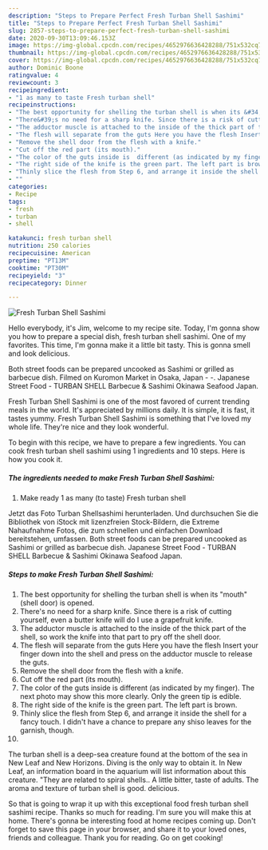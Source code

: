 ```yaml
---
description: "Steps to Prepare Perfect Fresh Turban Shell Sashimi"
title: "Steps to Prepare Perfect Fresh Turban Shell Sashimi"
slug: 2857-steps-to-prepare-perfect-fresh-turban-shell-sashimi
date: 2020-09-30T13:09:46.153Z
image: https://img-global.cpcdn.com/recipes/4652976636428288/751x532cq70/fresh-turban-shell-sashimi-recipe-main-photo.jpg
thumbnail: https://img-global.cpcdn.com/recipes/4652976636428288/751x532cq70/fresh-turban-shell-sashimi-recipe-main-photo.jpg
cover: https://img-global.cpcdn.com/recipes/4652976636428288/751x532cq70/fresh-turban-shell-sashimi-recipe-main-photo.jpg
author: Dominic Boone
ratingvalue: 4
reviewcount: 3
recipeingredient:
- "1 as many to taste Fresh turban shell"
recipeinstructions:
- "The best opportunity for shelling the turban shell is when its &#34;mouth&#34;(shell door) is opened."
- "There&#39;s no need for a sharp knife. Since there is a risk of cutting yourself, even a butter knife will do I use a grapefruit knife."
- "The adductor muscle is attached to the inside of the thick part of the shell, so work the knife into that part to pry off the shell door."
- "The flesh will separate from the guts Here you have the flesh Insert your finger down into the shell and press on the adductor muscle to release the guts."
- "Remove the shell door from the flesh with a knife."
- "Cut off the red part (its mouth)."
- "The color of the guts inside is  different (as indicated by my finger). The next photo may show this more clearly. Only the green tip is edible."
- "The right side of the knife is the green part. The left part is brown."
- "Thinly slice the flesh from Step 6, and arrange it inside the shell for a fancy touch. I didn&#39;t have a chance to prepare any shiso leaves for the garnish, though."
- ""
categories:
- Recipe
tags:
- fresh
- turban
- shell

katakunci: fresh turban shell 
nutrition: 250 calories
recipecuisine: American
preptime: "PT13M"
cooktime: "PT30M"
recipeyield: "3"
recipecategory: Dinner

---
```



![Fresh Turban Shell Sashimi](https://img-global.cpcdn.com/recipes/4652976636428288/751x532cq70/fresh-turban-shell-sashimi-recipe-main-photo.jpg)

Hello everybody, it's Jim, welcome to my recipe site. Today, I'm gonna show you how to prepare a special dish, fresh turban shell sashimi. One of my favorites. This time, I'm gonna make it a little bit tasty. This is gonna smell and look delicious.

Both street foods can be prepared uncooked as Sashimi or grilled as barbecue dish. Filmed on Kuromon Market in Osaka, Japan - -. Japanese Street Food - TURBAN SHELL Barbecue &amp; Sashimi Okinawa Seafood Japan.

Fresh Turban Shell Sashimi is one of the most favored of current trending meals in the world. It's appreciated by millions daily. It is simple, it is fast, it tastes yummy. Fresh Turban Shell Sashimi is something that I've loved my whole life. They're nice and they look wonderful.


To begin with this recipe, we have to prepare a few ingredients. You can cook fresh turban shell sashimi using 1 ingredients and 10 steps. Here is how you cook it.

<!--inarticleads1-->

##### The ingredients needed to make Fresh Turban Shell Sashimi:

1. Make ready 1 as many (to taste) Fresh turban shell


Jetzt das Foto Turban Shellsashimi herunterladen. Und durchsuchen Sie die Bibliothek von iStock mit lizenzfreien Stock-Bildern, die Extreme Nahaufnahme Fotos, die zum schnellen und einfachen Download bereitstehen, umfassen. Both street foods can be prepared uncooked as Sashimi or grilled as barbecue dish. Japanese Street Food - TURBAN SHELL Barbecue &amp; Sashimi Okinawa Seafood Japan. 

<!--inarticleads2-->

##### Steps to make Fresh Turban Shell Sashimi:

1. The best opportunity for shelling the turban shell is when its &#34;mouth&#34;(shell door) is opened.
1. There&#39;s no need for a sharp knife. Since there is a risk of cutting yourself, even a butter knife will do I use a grapefruit knife.
1. The adductor muscle is attached to the inside of the thick part of the shell, so work the knife into that part to pry off the shell door.
1. The flesh will separate from the guts Here you have the flesh Insert your finger down into the shell and press on the adductor muscle to release the guts.
1. Remove the shell door from the flesh with a knife.
1. Cut off the red part (its mouth).
1. The color of the guts inside is  different (as indicated by my finger). The next photo may show this more clearly. Only the green tip is edible.
1. The right side of the knife is the green part. The left part is brown.
1. Thinly slice the flesh from Step 6, and arrange it inside the shell for a fancy touch. I didn&#39;t have a chance to prepare any shiso leaves for the garnish, though.
1. 


The turban shell is a deep-sea creature found at the bottom of the sea in New Leaf and New Horizons. Diving is the only way to obtain it. In New Leaf, an information board in the aquarium will list information about this creature. &#34;They are related to spiral shells.. A little bitter, taste of adults. The aroma and texture of turban shell is good. delicious. 

So that is going to wrap it up with this exceptional food fresh turban shell sashimi recipe. Thanks so much for reading. I'm sure you will make this at home. There's gonna be interesting food at home recipes coming up. Don't forget to save this page in your browser, and share it to your loved ones, friends and colleague. Thank you for reading. Go on get cooking!
